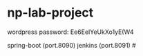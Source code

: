 # np-lab-project
wordpress password: Ee6EelYeUkXo1yE(W4

spring-boot (port.8090)
jenkins (port.8091) #
 
